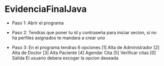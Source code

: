# EvidenciaFinalJava

- Paso 1: Abrir el programa

- Paso 2: Tendras que poner tu id y contraseña para iniciar secion, si no ha perfiles asignados te mandara a crear uno

- Paso 3: En el programa tendras 6 opciones [1] Alta de Administrador [2] Alta de Doctor [3] Alta Paciente [4] Agendar Cita [5] Verificar citas [0] Salida El usuario debera escoger la opcion deseada
